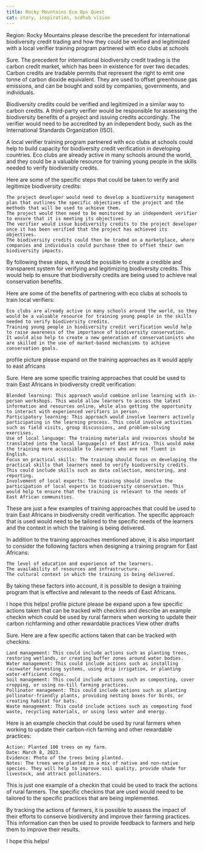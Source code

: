 ```yaml
---
title: Rocky Mountains Eco Ops Quest 
cat: story, inspiration, scdhub vision
---
```


Region: Rocky Mountains
please describe the precedent for international biodiversity credit trading and how they could be verified and legitimized with a local verifier training program partnered with eco clubs at schools

Sure. The precedent for international biodiversity credit trading is the carbon credit market, which has been in existence for over two decades. Carbon credits are tradable permits that represent the right to emit one tonne of carbon dioxide equivalent. They are used to offset greenhouse gas emissions, and can be bought and sold by companies, governments, and individuals.

Biodiversity credits could be verified and legitimized in a similar way to carbon credits. A third-party verifier would be responsible for assessing the biodiversity benefits of a project and issuing credits accordingly. The verifier would need to be accredited by an independent body, such as the International Standards Organization (ISO).

A local verifier training program partnered with eco clubs at schools could help to build capacity for biodiversity credit verification in developing countries. Eco clubs are already active in many schools around the world, and they could be a valuable resource for training young people in the skills needed to verify biodiversity credits.

Here are some of the specific steps that could be taken to verify and legitimize biodiversity credits:

    The project developer would need to develop a biodiversity management plan that outlines the specific objectives of the project and the methods that will be used to achieve them.
    The project would then need to be monitored by an independent verifier to ensure that it is meeting its objectives.
    The verifier would issue biodiversity credits to the project developer once it has been verified that the project has achieved its objectives.
    The biodiversity credits could then be traded on a marketplace, where companies and individuals could purchase them to offset their own biodiversity impacts.

By following these steps, it would be possible to create a credible and transparent system for verifying and legitimizing biodiversity credits. This would help to ensure that biodiversity credits are being used to achieve real conservation benefits.

Here are some of the benefits of partnering with eco clubs at schools to train local verifiers:

    Eco clubs are already active in many schools around the world, so they would be a valuable resource for training young people in the skills needed to verify biodiversity credits.
    Training young people in biodiversity credit verification would help to raise awareness of the importance of biodiversity conservation.
    It would also help to create a new generation of conservationists who are skilled in the use of market-based mechanisms to achieve conservation goals.

profile picture
please expand on the training approaches as it would apply to east africans

Sure. Here are some specific training approaches that could be used to train East Africans in biodiversity credit verification:

    Blended learning: This approach would combine online learning with in-person workshops. This would allow learners to access the latest information and resources online, while also getting the opportunity to interact with experienced verifiers in person.
    Participatory learning: This approach would involve learners actively participating in the learning process. This could involve activities such as field visits, group discussions, and problem-solving exercises.
    Use of local language: The training materials and resources should be translated into the local language(s) of East Africa. This would make the training more accessible to learners who are not fluent in English.
    Focus on practical skills: The training should focus on developing the practical skills that learners need to verify biodiversity credits. This could include skills such as data collection, monitoring, and reporting.
    Involvement of local experts: The training should involve the participation of local experts in biodiversity conservation. This would help to ensure that the training is relevant to the needs of East African communities.

These are just a few examples of training approaches that could be used to train East Africans in biodiversity credit verification. The specific approach that is used would need to be tailored to the specific needs of the learners and the context in which the training is being delivered.

In addition to the training approaches mentioned above, it is also important to consider the following factors when designing a training program for East Africans:

    The level of education and experience of the learners.
    The availability of resources and infrastructure.
    The cultural context in which the training is being delivered.

By taking these factors into account, it is possible to design a training program that is effective and relevant to the needs of East Africans.

I hope this helps!
profile picture
please be expand upon a few specific actions taken that can be tracked with checkins and describe an example checkin which could be used by rural farmers when working to update their carbon richfarming and other rewardable practices
View other drafts

Sure. Here are a few specific actions taken that can be tracked with checkins:

    Land management: This could include actions such as planting trees, restoring wetlands, or creating buffer zones around water bodies.
    Water management: This could include actions such as installing rainwater harvesting systems, using drip irrigation, or planting water-efficient crops.
    Soil management: This could include actions such as composting, cover cropping, or using no-till farming practices.
    Pollinator management: This could include actions such as planting pollinator-friendly plants, providing nesting boxes for birds, or creating habitat for bats.
    Waste management: This could include actions such as composting food waste, recycling materials, or using less water and energy.

Here is an example checkin that could be used by rural farmers when working to update their carbon-rich farming and other rewardable practices:

    Action: Planted 100 trees on my farm.
    Date: March 8, 2023.
    Evidence: Photo of the trees being planted.
    Notes: The trees were planted in a mix of native and non-native species. They will help to improve soil quality, provide shade for livestock, and attract pollinators.

This is just one example of a checkin that could be used to track the actions of rural farmers. The specific checkins that are used would need to be tailored to the specific practices that are being implemented.

By tracking the actions of farmers, it is possible to assess the impact of their efforts to conserve biodiversity and improve their farming practices. This information can then be used to provide feedback to farmers and help them to improve their results.

I hope this helps!
